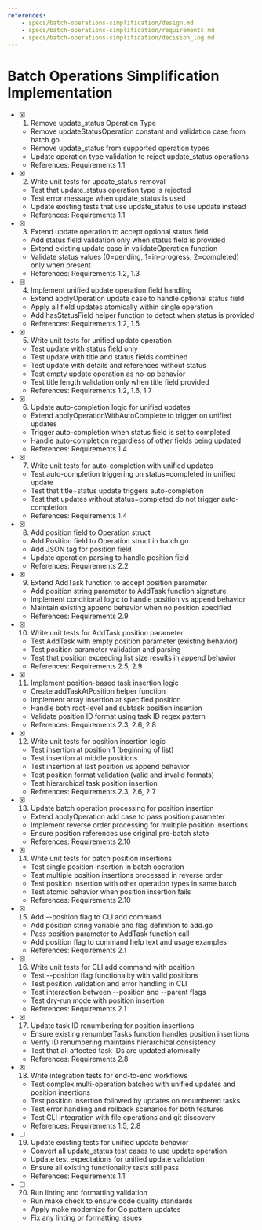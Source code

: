```yaml
---
references:
    - specs/batch-operations-simplification/design.md
    - specs/batch-operations-simplification/requirements.md
    - specs/batch-operations-simplification/decision_log.md
---
```

# Batch Operations Simplification Implementation

- [x] 1. Remove update_status Operation Type
  - Remove updateStatusOperation constant and validation case from batch.go
  - Remove update_status from supported operation types
  - Update operation type validation to reject update_status operations
  - References: Requirements 1.1
- [x] 2. Write unit tests for update_status removal
  - Test that update_status operation type is rejected
  - Test error message when update_status is used
  - Update existing tests that use update_status to use update instead
  - References: Requirements 1.1
- [x] 3. Extend update operation to accept optional status field
  - Add status field validation only when status field is provided
  - Extend existing update case in validateOperation function
  - Validate status values (0=pending, 1=in-progress, 2=completed) only when present
  - References: Requirements 1.2, 1.3
- [x] 4. Implement unified update operation field handling
  - Extend applyOperation update case to handle optional status field
  - Apply all field updates atomically within single operation
  - Add hasStatusField helper function to detect when status is provided
  - References: Requirements 1.2, 1.5
- [x] 5. Write unit tests for unified update operation
  - Test update with status field only
  - Test update with title and status fields combined
  - Test update with details and references without status
  - Test empty update operation as no-op behavior
  - Test title length validation only when title field provided
  - References: Requirements 1.2, 1.6, 1.7
- [x] 6. Update auto-completion logic for unified updates
  - Extend applyOperationWithAutoComplete to trigger on unified updates
  - Trigger auto-completion when status field is set to completed
  - Handle auto-completion regardless of other fields being updated
  - References: Requirements 1.4
- [x] 7. Write unit tests for auto-completion with unified updates
  - Test auto-completion triggering on status=completed in unified update
  - Test that title+status update triggers auto-completion
  - Test that updates without status=completed do not trigger auto-completion
  - References: Requirements 1.4
- [x] 8. Add position field to Operation struct
  - Add Position field to Operation struct in batch.go
  - Add JSON tag for position field
  - Update operation parsing to handle position field
  - References: Requirements 2.2
- [x] 9. Extend AddTask function to accept position parameter
  - Add position string parameter to AddTask function signature
  - Implement conditional logic to handle position vs append behavior
  - Maintain existing append behavior when no position specified
  - References: Requirements 2.9
- [x] 10. Write unit tests for AddTask position parameter
  - Test AddTask with empty position parameter (existing behavior)
  - Test position parameter validation and parsing
  - Test that position exceeding list size results in append behavior
  - References: Requirements 2.5, 2.9
- [x] 11. Implement position-based task insertion logic
  - Create addTaskAtPosition helper function
  - Implement array insertion at specified position
  - Handle both root-level and subtask position insertion
  - Validate position ID format using task ID regex pattern
  - References: Requirements 2.3, 2.6, 2.8
- [x] 12. Write unit tests for position insertion logic
  - Test insertion at position 1 (beginning of list)
  - Test insertion at middle positions
  - Test insertion at last position vs append behavior
  - Test position format validation (valid and invalid formats)
  - Test hierarchical task position insertion
  - References: Requirements 2.3, 2.6, 2.7
- [x] 13. Update batch operation processing for position insertion
  - Extend applyOperation add case to pass position parameter
  - Implement reverse order processing for multiple position insertions
  - Ensure position references use original pre-batch state
  - References: Requirements 2.10
- [x] 14. Write unit tests for batch position insertions
  - Test single position insertion in batch operation
  - Test multiple position insertions processed in reverse order
  - Test position insertion with other operation types in same batch
  - Test atomic behavior when position insertion fails
  - References: Requirements 2.10
- [x] 15. Add --position flag to CLI add command
  - Add position string variable and flag definition to add.go
  - Pass position parameter to AddTask function call
  - Add position flag to command help text and usage examples
  - References: Requirements 2.1
- [x] 16. Write unit tests for CLI add command with position
  - Test --position flag functionality with valid positions
  - Test position validation and error handling in CLI
  - Test interaction between --position and --parent flags
  - Test dry-run mode with position insertion
  - References: Requirements 2.1
- [x] 17. Update task ID renumbering for position insertions
  - Ensure existing renumberTasks function handles position insertions
  - Verify ID renumbering maintains hierarchical consistency
  - Test that all affected task IDs are updated atomically
  - References: Requirements 2.8
- [x] 18. Write integration tests for end-to-end workflows
  - Test complex multi-operation batches with unified updates and position insertions
  - Test position insertion followed by updates on renumbered tasks
  - Test error handling and rollback scenarios for both features
  - Test CLI integration with file operations and git discovery
  - References: Requirements 1.5, 2.8
- [ ] 19. Update existing tests for unified update behavior
  - Convert all update_status test cases to use update operation
  - Update test expectations for unified update validation
  - Ensure all existing functionality tests still pass
  - References: Requirements 1.1
- [ ] 20. Run linting and formatting validation
  - Run make check to ensure code quality standards
  - Apply make modernize for Go pattern updates
  - Fix any linting or formatting issues
